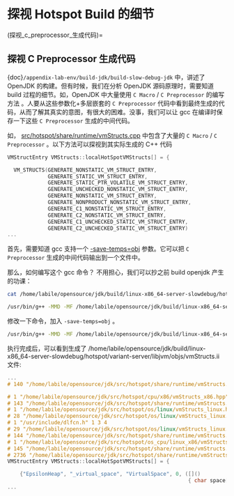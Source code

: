 # 探视 Hotspot Build 的细节

(探视_c_preprocessor_生成代码)=
## 探视 C Preprocessor 生成代码

{doc}`/appendix-lab-env/build-jdk/build-slow-debug-jdk` 中，讲述了 OpenJDK 的构建。但有时候，我们在分析 OpenJDK 源码原理时，需要知道 build 过程的细节。如，OpenJDK 中大量使用  `C Macro` / `C Preprocessor` 的编写方法 。人要从这些参数化+多层嵌套的 `C Preprocessor` 代码中看到最终生成的代码，从而了解其真实的意图，有很大的困难。没事，我们可以让 gcc 在编译时保存一下这些  `C Preprocessor`  生成的中间代码。


如， [src/hotspot/share/runtime/vmStructs.cpp](https://github.com/openjdk/jdk//blob/890adb6410dab4606a4f26a942aed02fb2f55387/src/hotspot/share/runtime/vmStructs.cpp#L1215) 中包含了大量的 `C Macro` / `C Preprocessor` 。以下方法可以探视到其实际生成的 C++ 代码
```c++
VMStructEntry VMStructs::localHotSpotVMStructs[] = {

  VM_STRUCTS(GENERATE_NONSTATIC_VM_STRUCT_ENTRY,
             GENERATE_STATIC_VM_STRUCT_ENTRY,
             GENERATE_STATIC_PTR_VOLATILE_VM_STRUCT_ENTRY,
             GENERATE_UNCHECKED_NONSTATIC_VM_STRUCT_ENTRY,
             GENERATE_NONSTATIC_VM_STRUCT_ENTRY,
             GENERATE_NONPRODUCT_NONSTATIC_VM_STRUCT_ENTRY,
             GENERATE_C1_NONSTATIC_VM_STRUCT_ENTRY,
             GENERATE_C2_NONSTATIC_VM_STRUCT_ENTRY,
             GENERATE_C1_UNCHECKED_STATIC_VM_STRUCT_ENTRY,
             GENERATE_C2_UNCHECKED_STATIC_VM_STRUCT_ENTRY)
...             
```


首先，需要知道 gcc 支持一个 [-save-temps=obj](https://gcc.gnu.org/onlinedocs/gcc-13.1.0/gcc/Overall-Options.html#:~:text=temps%3Dcwd%20and-,%2Dsave%2Dtemps%3Dobj,-override%20this%20default) 参数。它可以把 `C Preprocessor` 生成的中间代码输出到一个文件中。

那么，如何编写这个 gcc 命令？ 不用担心，我们可以抄之前 build openjdk 产生的功课：
```bash
cat /home/labile/opensource/jdk/build/linux-x86_64-server-slowdebug/hotspot/variant-server/libjvm/objs/vmStructs.o.cmdline

/usr/bin/g++ -MMD -MF /home/labile/opensource/jdk/build/linux-x86_64-server-slowdebug/hotspot/variant-server/libjvm/objs/vmStructs.d.tmp -I/home/labile/opensource/jdk/build/linux-x86_64-server-slowdebug/hotspot/variant-server/libjvm/objs/precompiled -D__STDC_FORMAT_MACROS -D__STDC_LIMIT_MACROS -D__STDC_CONSTANT_MACROS -D_GNU_SOURCE -D_REENTRANT -pipe -fno-rtti .... -c -o /home/labile/opensource/jdk/build/linux-x86_64-server-slowdebug/hotspot/variant-server/libjvm/objs/vmStructs.o /home/labile/opensource/jdk/src/hotspot/share/runtime/vmStructs.cpp -frandom-seed="vmStructs.cpp"
```

修改一下命令，加入 `-save-temps=obj` 。

```bash
/usr/bin/g++ -MMD -MF /home/labile/opensource/jdk/build/linux-x86_64-server-slowdebug/hotspot/variant-server/libjvm/objs/vmStructs.d.tmp -I/home/labile/opensource/jdk/build/linux-x86_64-server-slowdebug/hotspot/variant-server/libjvm/objs/precompiled -D__STDC_FORMAT_MACROS -D__STDC_LIMIT_MACROS -D__STDC_CONSTANT_MACROS -D_GNU_SOURCE -D_REENTRANT ... -I/home/labile/opensource/jdk/src/hotspot/os/posix -I/home/labile/opensource/jdk/src/hotspot/cpu/x86 -I/home/labile/opensource/jdk/src/hotspot/os_cpu/linux_x86 -I/home/labile/opensource/jdk/build/linux-x86_64-server-slowdebug/hotspot/variant-server/gensrc -I/home/labile/opensource/jdk/src/hotspot/share/precompiled -I... -save-temps=obj -v -c -o /home/labile/opensource/jdk/build/linux-x86_64-server-slowdebug/hotspot/variant-server/libjvm/objs/vmStructs.o /home/labile/opensource/jdk/src/hotspot/share/runtime/vmStructs.cpp -frandom-seed="vmStructs.cpp"
```

执行完成后，可以看到生成了 /home/labile/opensource/jdk/build/linux-x86_64-server-slowdebug/hotspot/variant-server/libjvm/objs/vmStructs.ii 文件:

```c++
...
# 140 "/home/labile/opensource/jdk/src/hotspot/share/runtime/vmStructs.cpp" 2

# 1 "/home/labile/opensource/jdk/src/hotspot/cpu/x86/vmStructs_x86.hpp" 1
# 143 "/home/labile/opensource/jdk/src/hotspot/share/runtime/vmStructs.cpp" 2
# 1 "/home/labile/opensource/jdk/src/hotspot/os/linux/vmStructs_linux.hpp" 1
# 28 "/home/labile/opensource/jdk/src/hotspot/os/linux/vmStructs_linux.hpp"
# 1 "/usr/include/dlfcn.h" 1 3 4
# 29 "/home/labile/opensource/jdk/src/hotspot/os/linux/vmStructs_linux.hpp" 2
# 144 "/home/labile/opensource/jdk/src/hotspot/share/runtime/vmStructs.cpp" 2
# 1 "/home/labile/opensource/jdk/src/hotspot/os_cpu/linux_x86/vmStructs_linux_x86.hpp" 1
# 145 "/home/labile/opensource/jdk/src/hotspot/share/runtime/vmStructs.cpp" 2
# 2736 "/home/labile/opensource/jdk/src/hotspot/share/runtime/vmStructs.cpp"
VMStructEntry VMStructs::localHotSpotVMStructs[] = {

    {"EpsilonHeap", "_virtual_space", "VirtualSpace", 0, ([]()
                                                          { char space[sizeof (EpsilonHeap)] __attribute__((aligned(16))); EpsilonHeap* dummyObj = (EpsilonHeap*)space; char* c = (char*)(void*)&dummyObj->_virtual_space; return (size_t)(c - space); }()),
...
```

